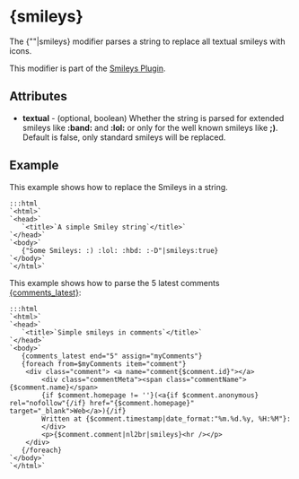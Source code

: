 # {smileys}

The {""|smileys} modifier parses a string to replace all textual smileys with icons.

This modifier is part of the [Smileys Plugin](bigace/extensions/modul/smileys).

## Attributes


*  **textual** - (optional, boolean)
    Whether the string is parsed for extended smileys like **:band:** and **:lol:** or only for the well known smileys like **;)**. Default is false, only standard smileys will be replaced.

## Example

This example shows how to replace the Smileys in a string.

	:::html
	`<html>`
	`<head>`
	   `<title>`A simple Smiley string`</title>`
	`</head>`
	`<body>`
	   {"Some Smileys: :) :lol: :hbd: :-D"|smileys:true}
	`</body>`
	`</html>`


This example shows how to parse the 5 latest comments [{comments_latest}](bigace/smarty_tags/comments_latest):

	:::html
	`<html>`
	`<head>`
	   `<title>`Simple smileys in comments`</title>`
	`</head>`
	`<body>`
	   {comments_latest end="5" assign="myComments"}
	   {foreach from=$myComments item="comment"}
		<div class="comment"> <a name="comment{$comment.id}"></a>
			<div class="commentMeta"><span class="commentName">{$comment.name}</span> 
			{if $comment.homepage != ''}(<a{if $comment.anonymous} rel="nofollow"{/if} href="{$comment.homepage}" target="_blank">Web</a>){/if} 
			Written at {$comment.timestamp|date_format:"%m.%d.%y, %H:%M"}:
			</div>
			<p>{$comment.comment|nl2br|smileys}<hr /></p>
		</div>
	   {/foreach}
	`</body>`
	`</html>`



